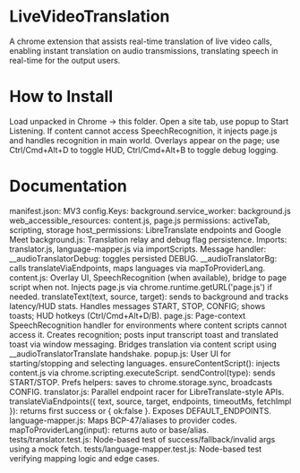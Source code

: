 # LiveVideoTranslation
A chrome extension that assists real-time translation of live video calls, enabling instant translation on audio transmissions, translating speech in real-time for the output users.


# How to Install
Load unpacked in Chrome → this folder.
Open a site tab, use popup to Start Listening.
If content cannot access SpeechRecognition, it injects page.js and handles recognition in main world. Overlays appear on the page; use Ctrl/Cmd+Alt+D to toggle HUD, Ctrl/Cmd+Alt+B to toggle debug logging.

# Documentation 
manifest.json: 
    MV3 config.Keys:
    background.service_worker: background.js
    web_accessible_resources: content.js, page.js
    permissions: activeTab, scripting, storage
    host_permissions: LibreTranslate endpoints and Google Meet
background.js: 
    Translation relay and debug flag persistence.
    Imports: translator.js, language-mapper.js via importScripts.
    Message handler:
    __audioTranslatorDebug: toggles persisted DEBUG.
    __audioTranslatorBg: calls translateViaEndpoints, maps languages via mapToProviderLang.
content.js: 
    Overlay UI, SpeechRecognition (when available), bridge to page script when not.
    Injects page.js via chrome.runtime.getURL('page.js') if needed.
    translateText(text, source, target): sends to background and tracks latency/HUD stats.
    Handles messages START, STOP, CONFIG; shows toasts; HUD hotkeys (Ctrl/Cmd+Alt+D/B).
page.js: 
    Page-context SpeechRecognition handler for environments where content scripts cannot access it.
    Creates recognition; posts input transcript toast and translated toast via window messaging.
    Bridges translation via content script using __audioTranslatorTranslate handshake.
popup.js: 
    User UI for starting/stopping and selecting languages.
    ensureContentScript(): injects content.js via chrome.scripting.executeScript.
    sendControl(type): sends START/STOP.
    Prefs helpers: saves to chrome.storage.sync, broadcasts CONFIG.
translator.js: 
    Parallel endpoint racer for LibreTranslate-style APIs.
    translateViaEndpoints({ text, source, target, endpoints, timeoutMs, fetchImpl }): returns first success or { ok:false }.
    Exposes DEFAULT_ENDPOINTS.
language-mapper.js: 
    Maps BCP-47/aliases to provider codes.
    mapToProviderLang(input): returns auto or base/alias.
tests/translator.test.js: 
    Node-based test of success/fallback/invalid args using a mock fetch.
tests/language-mapper.test.js: 
    Node-based test verifying mapping logic and edge cases.
